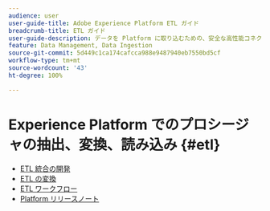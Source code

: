 ```yaml
---
audience: user
user-guide-title: Adobe Experience Platform ETL ガイド
breadcrumb-title: ETL ガイド
user-guide-description: データを Platform に取り込むための、安全な高性能コネクターを作成する一般的な手順について説明します。
feature: Data Management, Data Ingestion
source-git-commit: 5d449c1ca174cafcca988e9487940eb7550bd5cf
workflow-type: tm+mt
source-wordcount: '43'
ht-degree: 100%

---
```



# Experience Platform でのプロシージャの抽出、変換、読み込み {#etl}

- [ETL 統合の開発](home.md)
- [ETL の変換](transformations.md)
- [ETL ワークフロー](workflow.md)
- [Platform リリースノート](https://docs.adobe.com/content/help/ja-JP/experience-platform/release-notes/latest.html)